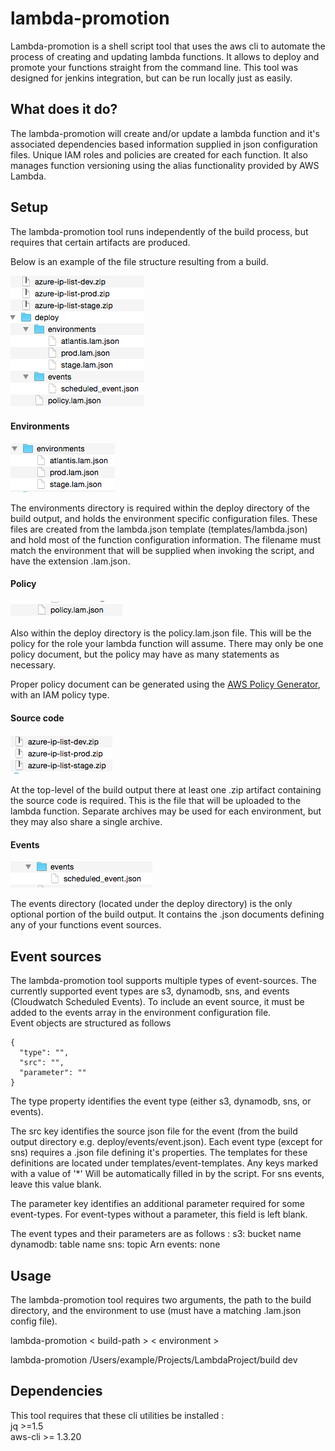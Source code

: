 # lambda-promotion

Lambda-promotion is a shell script tool that uses the aws cli to automate the process of creating and updating lambda functions.  It allows to deploy and promote your functions straight from the command line.  This tool was designed for jenkins integration, but can be run locally just as easily.  

## What does it do?

The lambda-promotion will create and/or update a lambda function and it's associated dependencies based information supplied in json configuration files.  Unique IAM roles and policies are created for each function.  It also manages function versioning using the alias functionality provided by AWS Lambda.

## Setup
The lambda-promotion tool runs independently of the build process, but requires that certain artifacts are produced.

Below is an example of the file structure resulting from a build.

![Build Artifacts](/images/build-artifacts.png?raw=true)

#### Environments

![Environments Directory](/images/environments.png?raw=true)

The environments directory is required within the deploy directory of the build output, and holds the environment specific configuration files.  These files are created from the lambda.json template (templates/lambda.json) and hold most of the function configuration information.  The filename must match the environment that will be supplied when invoking the script, and have the extension .lam.json.

#### Policy

![Policy.json](/images/policy.png?raw=true)

Also within the deploy directory is the policy.lam.json file.  This will be the policy for the role your lambda function will assume. There may only be one policy document, but the policy may have as many statements as necessary.

Proper policy document can be generated using the [AWS Policy Generator](http://awspolicygen.s3.amazonaws.com/policygen.html), with an IAM policy type.

#### Source code

![Source Code Artifacts](/images/source-artifacts.png?raw=true)

At the top-level of the build output there at least one .zip artifact containing the source code is required.  This is the file that will be uploaded to the lambda function.  Separate archives may be used for each environment, but they may also share a single archive.

#### Events

![Events](/images/events.png?raw=true)

The events directory (located under the deploy directory) is the only optional portion of the build output.  It contains the .json documents defining any of your functions event sources.


## Event sources

The lambda-promotion tool supports multiple types of event-sources.
The currently supported event types are s3, dynamodb, sns, and events (Cloudwatch Scheduled Events).  To include an event source, it must be added to the events array in the environment configuration file.  
Event objects are structured as follows
```
{
  "type": "",
  "src": "",
  "parameter": ""
}
```
The type property identifies the event type (either s3, dynamodb, sns, or events).  

The src key identifies the source json file for the event (from the build output directory e.g. deploy/events/event.json).  Each event type (except for sns) requires a .json file defining it's properties.  The templates for these definitions are located under templates/event-templates.  Any keys marked with a value of '*' Will be automatically filled in by the script.  For sns events, leave this value blank.

The parameter key identifies an additional parameter required for some event-types.  For event-types without a parameter, this field is left blank.  

The event types and their parameters are as follows :
s3: bucket name
dynamodb: table name
sns: topic Arn
events: none 

## Usage

The lambda-promotion tool requires two arguments, the path to the build directory, and the environment to use (must have a matching .lam.json config file).

lambda-promotion < build-path > < environment >

lambda-promotion /Users/example/Projects/LambdaProject/build dev

## Dependencies
This tool requires that these cli utilities be installed :  
jq >=1.5  
aws-cli >= 1.3.20
